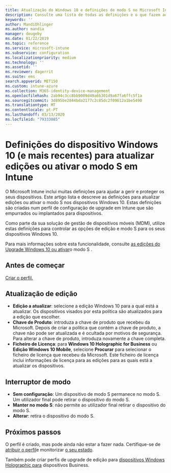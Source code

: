 ```yaml
---
title: Atualização do Windows 10 e definições de modo S no Microsoft Intune - Azure Microsoft Docs
description: Consulte uma lista de todas as definições e o que fazem ao atualizar uma edição do Windows 10 num dispositivo, ou ativar o modo S num dispositivo utilizando um perfil de configuração do dispositivo no Microsoft Intune.
keywords: ''
author: MandiOhlinger
ms.author: mandia
manager: dougeby
ms.date: 01/22/2019
ms.topic: reference
ms.service: microsoft-intune
ms.subservice: configuration
ms.localizationpriority: medium
ms.technology: ''
ms.assetid: ''
ms.reviewer: dagerrit
ms.suite: ems
search.appverid: MET150
ms.custom: intune-azure
ms.collection: M365-identity-device-management
ms.openlocfilehash: 2ab94c3cc8bb9009d49a6b301d9a67fa6ffc5f1a
ms.sourcegitcommit: 3d895be2844bda2177c2c85dc2f09612a1be5490
ms.translationtype: MT
ms.contentlocale: pt-PT
ms.lasthandoff: 03/13/2020
ms.locfileid: "79333085"
---
```

# <a name="windows-10-and-newer-device-settings-to-upgrade-editions-or-enable-s-mode-in-intune"></a>Definições do dispositivo Windows 10 (e mais recentes) para atualizar edições ou ativar o modo S em Intune

O Microsoft Intune inclui muitas definições para ajudar a gerir e proteger os seus dispositivos. Este artigo lista e descreve as definições para atualizar edições ou ativar o modo S nos dispositivos Windows 10. Estas definições são criadas num perfil de configuração de upgrade em Intune que são empurrados ou implantados para dispositivos.

Como parte da sua solução de gestão de dispositivos móveis (MDM), utilize estas definições para controlar as opções de edição e modo S para os seus dispositivos Windows 10.

Para mais informações sobre esta funcionalidade, consulte [as edições do Upgrade Windows 10 ou ativar](edition-upgrade-configure-windows-10.md)o modo S .

## <a name="before-you-begin"></a>Antes de começar

[Criar o perfil.](edition-upgrade-configure-windows-10.md#create-the-profile)

## <a name="edition-upgrade"></a>Atualização de edição

- **Edição a atualizar**: selecione a edição Windows 10 para a qual está a atualizar. Os dispositivos visados por esta política são atualizados para a edição que escolher.
- **Chave de Produto**: introduza a chave de produto que recebeu da Microsoft. Depois de criar a política que contém a chave de produto, a chave não pode ser atualizada e é ocultada por motivos de segurança. Para alterar a chave de produto, introduza novamente a chave completa.
- **Ficheiro de Licença**: para **Windows 10 Holographic for Business** ou **Edição Windows 10 Mobile**, selecione **Procurar** para selecionar o ficheiro de licença que recebeu da Microsoft. Este ficheiro de licença inclui informações de licença para as edições para as quais está a atualizar os dispositivos.

## <a name="mode-switch"></a>Interruptor de modo

- **Sem configuração**: Um dispositivo de modo S permanece no modo S. Um utilizador final pode retirar o dispositivo do modo S.
- **Manter no modo S**: não permite ao utilizador final retirar o dispositivo do modo S.
- **Alterar**: retira o dispositivo do modo S.

## <a name="next-steps"></a>Próximos passos

O perfil é criado, mas pode ainda não estar a fazer nada. Certifique-se de [atribuir o perfil](device-profile-assign.md)e monitorizar [o seu estado](device-profile-monitor.md).

Também pode criar perfis de upgrade de edição para [dispositivos Windows Holographic para](holographic-upgrade.md) dispositivos Business.
